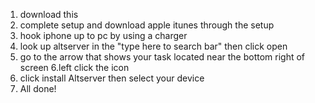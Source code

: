 1. download this
2. complete setup and download apple itunes through the setup
3. hook iphone up to pc by using a charger
4. look up altserver in the "type here to search bar" then click open
5. go to the arrow that shows your task located near the bottom right of screen
                                                                                                                    6.left click the icon
7. click install Altserver then select your device
8. All done!
